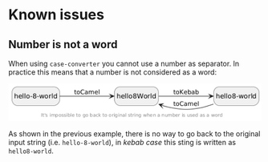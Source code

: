 Known issues
============

Number is not a word
--------------------

When using `case-converter` you cannot use a number as separator. In practice 
this means that a number is not considered as a word:

![Phing targets](./images/number-problem.png "Phing targets")

As shown in the previous example, there is no way to go back to the original 
input string (i.e. `hello-8-world`), in _kebab case_ this sting is written as 
`hello8-world`.
